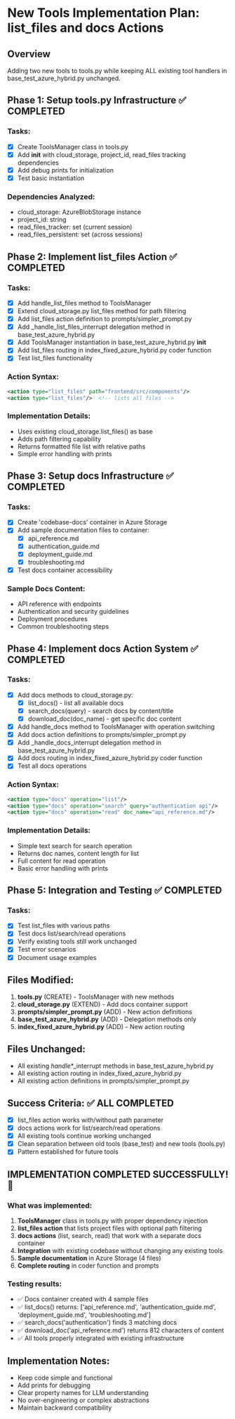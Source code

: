 # New Tools Implementation Plan: list_files and docs Actions

## Overview
Adding two new tools to tools.py while keeping ALL existing tool handlers in base_test_azure_hybrid.py unchanged.

## Phase 1: Setup tools.py Infrastructure ✅ COMPLETED
### Tasks:
- [x] Create ToolsManager class in tools.py
- [x] Add __init__ with cloud_storage, project_id, read_files tracking dependencies  
- [x] Add debug prints for initialization
- [x] Test basic instantiation

### Dependencies Analyzed:
- cloud_storage: AzureBlobStorage instance
- project_id: string
- read_files_tracker: set (current session)
- read_files_persistent: set (across sessions)

## Phase 2: Implement list_files Action ✅ COMPLETED  
### Tasks:
- [x] Add handle_list_files method to ToolsManager
- [x] Extend cloud_storage.py list_files method for path filtering
- [x] Add list_files action definition to prompts/simpler_prompt.py
- [x] Add _handle_list_files_interrupt delegation method in base_test_azure_hybrid.py
- [x] Add ToolsManager instantiation in base_test_azure_hybrid.py __init__
- [x] Add list_files routing in index_fixed_azure_hybrid.py coder function
- [x] Test list_files functionality

### Action Syntax:
```xml
<action type="list_files" path="frontend/src/components"/>
<action type="list_files"/>  <!-- lists all files -->
```

### Implementation Details:
- Uses existing cloud_storage.list_files() as base
- Adds path filtering capability
- Returns formatted file list with relative paths
- Simple error handling with prints

## Phase 3: Setup docs Infrastructure ✅ COMPLETED 
### Tasks:
- [x] Create 'codebase-docs' container in Azure Storage
- [x] Add sample documentation files to container:
  - [x] api_reference.md
  - [x] authentication_guide.md  
  - [x] deployment_guide.md
  - [x] troubleshooting.md
- [x] Test docs container accessibility

### Sample Docs Content:
- API reference with endpoints
- Authentication and security guidelines  
- Deployment procedures
- Common troubleshooting steps

## Phase 4: Implement docs Action System ✅ COMPLETED
### Tasks:
- [x] Add docs methods to cloud_storage.py:
  - [x] list_docs() - list all available docs
  - [x] search_docs(query) - search docs by content/title
  - [x] download_doc(doc_name) - get specific doc content
- [x] Add handle_docs method to ToolsManager with operation switching
- [x] Add docs action definitions to prompts/simpler_prompt.py
- [x] Add _handle_docs_interrupt delegation method in base_test_azure_hybrid.py  
- [x] Add docs routing in index_fixed_azure_hybrid.py coder function
- [x] Test all docs operations

### Action Syntax:
```xml
<action type="docs" operation="list"/>
<action type="docs" operation="search" query="authentication api"/>
<action type="docs" operation="read" doc_name="api_reference.md"/>
```

### Implementation Details:
- Simple text search for search operation
- Returns doc names, content length for list
- Full content for read operation
- Basic error handling with prints

## Phase 5: Integration and Testing ✅ COMPLETED
### Tasks:
- [x] Test list_files with various paths
- [x] Test docs list/search/read operations  
- [x] Verify existing tools still work unchanged
- [x] Test error scenarios
- [x] Document usage examples

## Files Modified:
1. **tools.py** (CREATE) - ToolsManager with new methods
2. **cloud_storage.py** (EXTEND) - Add docs container support  
3. **prompts/simpler_prompt.py** (ADD) - New action definitions
4. **base_test_azure_hybrid.py** (ADD) - Delegation methods only
5. **index_fixed_azure_hybrid.py** (ADD) - New action routing

## Files Unchanged:
- All existing _handle_*_interrupt methods in base_test_azure_hybrid.py
- All existing action routing in index_fixed_azure_hybrid.py  
- All existing action definitions in prompts/simpler_prompt.py

## Success Criteria: ✅ ALL COMPLETED
- [x] list_files action works with/without path parameter
- [x] docs actions work for list/search/read operations
- [x] All existing tools continue working unchanged  
- [x] Clean separation between old tools (base_test) and new tools (tools.py)
- [x] Pattern established for future tools

## IMPLEMENTATION COMPLETED SUCCESSFULLY! 🎉

### What was implemented:
1. **ToolsManager** class in tools.py with proper dependency injection
2. **list_files action** that lists project files with optional path filtering
3. **docs actions** (list, search, read) that work with a separate docs container
4. **Integration** with existing codebase without changing any existing tools
5. **Sample documentation** in Azure Storage (4 files)
6. **Complete routing** in coder function and prompts

### Testing results:
- ✅ Docs container created with 4 sample files
- ✅ list_docs() returns: ['api_reference.md', 'authentication_guide.md', 'deployment_guide.md', 'troubleshooting.md']  
- ✅ search_docs('authentication') finds 3 matching docs
- ✅ download_doc('api_reference.md') returns 812 characters of content
- ✅ All tools properly integrated with existing infrastructure

## Implementation Notes:
- Keep code simple and functional
- Add prints for debugging  
- Clear property names for LLM understanding
- No over-engineering or complex abstractions
- Maintain backward compatibility